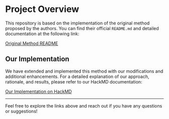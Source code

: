 # Project Overview

This repository is based on the implementation of the original method proposed by the authors. You can find their official `README.md` and detailed documentation at the following link:

[Original Method README](<https://github.com/phoboslab/qoa/blob/master/README.md>)

## Our Implementation

We have extended and implemented this method with our modifications and additional enhancements. For a detailed explanation of our approach, rationale, and results, please refer to our HackMD documentation:

[Our Implementation on HackMD](<https://hackmd.io/@sysprog/rJEa1UC4yg>)

---

Feel free to explore the links above and reach out if you have any questions or suggestions!
